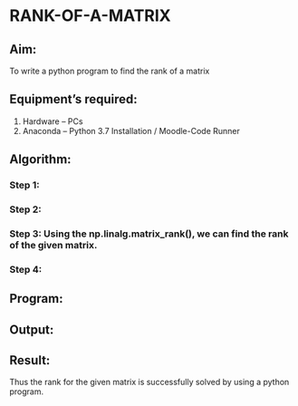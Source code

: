 # RANK-OF-A-MATRIX
## Aim:
To write a python program to find the rank of a matrix
## Equipment’s required:
1. 	Hardware – PCs
2. 	Anaconda – Python 3.7 Installation / Moodle-Code Runner
## Algorithm:

### Step 1: 
### Step 2: 
### Step 3: Using the np.linalg.matrix_rank(), we can find the rank of the given matrix.
### Step 4: 

## Program:



## Output:


## Result:
Thus the rank for the given matrix is successfully solved by  using a python program.
